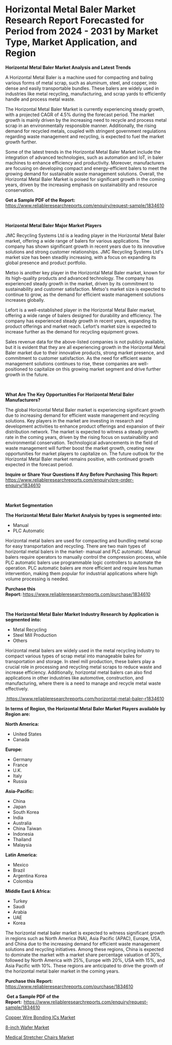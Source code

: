 <p><h1>Horizontal Metal Baler Market Research Report Forecasted for Period from 2024 -  2031 by Market Type, Market Application, and Region</h1></p><p><strong>Horizontal Metal Baler Market Analysis and Latest Trends</strong></p>
<p><p>A Horizontal Metal Baler is a machine used for compacting and baling various forms of metal scrap, such as aluminum, steel, and copper, into dense and easily transportable bundles. These balers are widely used in industries like metal recycling, manufacturing, and scrap yards to efficiently handle and process metal waste.</p><p>The Horizontal Metal Baler Market is currently experiencing steady growth, with a projected CAGR of 4.5% during the forecast period. The market growth is mainly driven by the increasing need to recycle and process metal scrap in an environmentally responsible manner. Additionally, the rising demand for recycled metals, coupled with stringent government regulations regarding waste management and recycling, is expected to fuel the market growth further.</p><p>Some of the latest trends in the Horizontal Metal Baler Market include the integration of advanced technologies, such as automation and IoT, in baler machines to enhance efficiency and productivity. Moreover, manufacturers are focusing on developing compact and energy-efficient balers to meet the growing demand for sustainable waste management solutions. Overall, the Horizontal Metal Baler Market is poised for significant growth in the coming years, driven by the increasing emphasis on sustainability and resource conservation.</p></p>
<p><strong>Get a Sample PDF of the Report:&nbsp;</strong> <a href="https://www.reliableresearchreports.com/enquiry/request-sample/1834610">https://www.reliableresearchreports.com/enquiry/request-sample/1834610</a></p>
<p>&nbsp;</p>
<p><strong>Horizontal Metal Baler Major Market Players</strong></p>
<p><p>JMC Recycling Systems Ltd is a leading player in the Horizontal Metal Baler market, offering a wide range of balers for various applications. The company has shown significant growth in recent years due to its innovative solutions and strong customer relationships. JMC Recycling Systems Ltd's market size has been steadily increasing, with a focus on expanding its global presence and product portfolio.</p><p>Metso is another key player in the Horizontal Metal Baler market, known for its high-quality products and advanced technology. The company has experienced steady growth in the market, driven by its commitment to sustainability and customer satisfaction. Metso's market size is expected to continue to grow, as the demand for efficient waste management solutions increases globally.</p><p>Lefort is a well-established player in the Horizontal Metal Baler market, offering a wide range of balers designed for durability and efficiency. The company has experienced steady growth in recent years, expanding its product offerings and market reach. Lefort's market size is expected to increase further as the demand for recycling equipment grows.</p><p>Sales revenue data for the above-listed companies is not publicly available, but it is evident that they are all experiencing growth in the Horizontal Metal Baler market due to their innovative products, strong market presence, and commitment to customer satisfaction. As the need for efficient waste management solutions continues to rise, these companies are well-positioned to capitalize on this growing market segment and drive further growth in the future.</p></p>
<p>&nbsp;</p>
<p><strong>What Are The Key Opportunities For Horizontal Metal Baler Manufacturers?</strong></p>
<p><p>The global Horizontal Metal Baler market is experiencing significant growth due to increasing demand for efficient waste management and recycling solutions. Key players in the market are investing in research and development activities to enhance product offerings and expansion of their distribution network. The market is expected to witness a steady growth rate in the coming years, driven by the rising focus on sustainability and environmental conservation. Technological advancements in the field of waste management will further boost the market growth, creating new opportunities for market players to capitalize on. The future outlook for the Horizontal Metal Baler market remains positive, with continued growth expected in the forecast period.</p></p>
<p><strong>Inquire or Share Your Questions If Any Before Purchasing This Report:</strong> <a href="https://www.reliableresearchreports.com/enquiry/pre-order-enquiry/1834610">https://www.reliableresearchreports.com/enquiry/pre-order-enquiry/1834610</a></p>
<p>&nbsp;</p>
<p><strong>Market Segmentation</strong></p>
<p><strong>The Horizontal Metal Baler Market Analysis by types is segmented into:</strong></p>
<p><ul><li>Manual</li><li>PLC Automatic</li></ul></p>
<p><p>Horizontal metal balers are used for compacting and bundling metal scrap for easy transportation and recycling. There are two main types of horizontal metal balers in the market- manual and PLC automatic. Manual balers require operators to manually control the compression process, while PLC automatic balers use programmable logic controllers to automate the operation. PLC automatic balers are more efficient and require less human intervention, making them popular for industrial applications where high volume processing is needed.</p></p>
<p><strong>Purchase this Report:&nbsp;</strong><a href="https://www.reliableresearchreports.com/purchase/1834610">https://www.reliableresearchreports.com/purchase/1834610</a></p>
<p>&nbsp;</p>
<p><strong>The Horizontal Metal Baler Market Industry Research by Application is segmented into:</strong></p>
<p><ul><li>Metal Recycling</li><li>Steel Mill Production</li><li>Others</li></ul></p>
<p><p>Horizontal metal balers are widely used in the metal recycling industry to compact various types of scrap metal into manageable bales for transportation and storage. In steel mill production, these balers play a crucial role in processing and recycling metal scraps to reduce waste and increase efficiency. Additionally, horizontal metal balers can also find applications in other industries like automotive, construction, and manufacturing, where there is a need to manage and recycle metal waste effectively.</p></p>
<p><a href="https://www.reliableresearchreports.com/horizontal-metal-baler-r1834610">&nbsp;https://www.reliableresearchreports.com/horizontal-metal-baler-r1834610</a></p>
<p><strong>In terms of Region, the Horizontal Metal Baler Market Players available by Region are:</strong></p>
<p>
    <p> <strong> North America: </strong>
        <ul>
            <li>United States</li>
            <li>Canada</li>
        </ul>
        </p> 
    <p> <strong> Europe: </strong>
        <ul>
            <li>Germany</li>
            <li>France</li>
            <li>U.K.</li>
            <li>Italy</li>
            <li>Russia</li>
        </ul>
        </p> 
    <p> <strong> Asia-Pacific: </strong>
        <ul>
            <li>China</li>
            <li>Japan</li>
            <li>South Korea</li>
            <li>India</li>
            <li>Australia</li>
            <li>China Taiwan</li>
            <li>Indonesia</li>
            <li>Thailand</li>
            <li>Malaysia</li>
        </ul>
        </p> 
    <p> <strong> Latin America: </strong>
        <ul>
            <li>Mexico</li>
            <li>Brazil</li>
            <li>Argentina Korea</li>
            <li>Colombia</li>
        </ul>
        </p> 
    <p> <strong> Middle East & Africa: </strong>
        <ul>
            <li>Turkey</li>
            <li>Saudi</li>
            <li>Arabia</li>
            <li>UAE</li>
            <li>Korea</li>
        </ul>
    </p>
    </p>
<p><p>The horizontal metal baler market is expected to witness significant growth in regions such as North America (NA), Asia Pacific (APAC), Europe, USA, and China due to the increasing demand for efficient waste management solutions and recycling initiatives. Among these regions, China is expected to dominate the market with a market share percentage valuation of 30%, followed by North America with 25%, Europe with 20%, USA with 15%, and Asia Pacific with 10%. These regions are anticipated to drive the growth of the horizontal metal baler market in the coming years.</p></p>
<p><strong>Purchase this Report: </strong><a href="https://www.reliableresearchreports.com/purchase/1834610">https://www.reliableresearchreports.com/purchase/1834610</a></p>
<p>&nbsp;<strong>Get a Sample PDF of the Report:&nbsp;&nbsp;</strong><a href="https://www.reliableresearchreports.com/enquiry/request-sample/1834610">https://www.reliableresearchreports.com/enquiry/request-sample/1834610</a></p>
<p><strong></strong></p>
<p><p><a href="https://www.linkedin.com/pulse/copper-wire-bonding-ics-market-size-outlook-forecast-fiuie?trackingId=Hu3jnIPLA5PwMbbIzWAepw%3D%3D">Copper Wire Bonding ICs Market</a></p><p><a href="https://www.linkedin.com/pulse/8-inch-wafer-market-comprehensive-assessment-type-application-dxxoe?trackingId=q4W0Yq%2BldJomDyIT4Z1Xpw%3D%3D">8-inch Wafer Market</a></p><p><a href="https://www.linkedin.com/pulse/medical-stretcher-chairs-market-share-evolution-growth-hv1df?trackingId=GiL2MaHuKPo4Rjztg%2Fbrxg%3D%3D">Medical Stretcher Chairs Market</a></p></p>